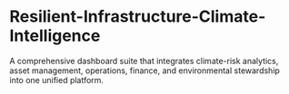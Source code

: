 # Resilient-Infrastructure-Climate-Intelligence
A comprehensive dashboard suite that integrates climate-risk analytics, asset management, operations, finance, and environmental stewardship into one unified platform.

